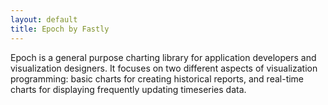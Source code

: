 ```yaml
---
layout: default
title: Epoch by Fastly
---
```


Epoch is a general purpose charting library for application developers and visualization designers. It focuses on two different aspects of visualization programming: basic charts for creating historical reports, and real-time charts for displaying frequently updating timeseries data.
